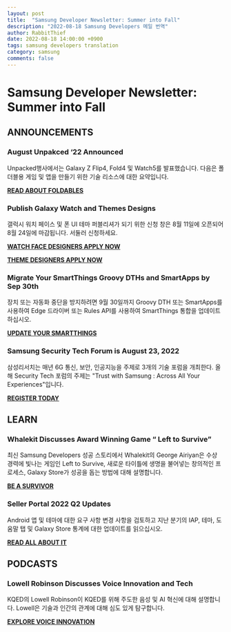 ```yaml
---
layout: post
title:  "Samsung Developer Newsletter: Summer into Fall"
description: "2022-08-18 Samsung Developers 메일 번역"
author: RabbitThief
date: 2022-08-18 14:00:00 +0900
tags: samsung developers translation 
category: samsung
comments: false
---	
```





# Samsung Developer Newsletter: Summer into Fall

## ANNOUNCEMENTS

### August Unpakced ‘22 Announced

Unpacked행사에서는 Galaxy Z Flip4, Fold4 및 Watch5를 발표했습니다. 다음은 폴더블용 게임 및 앱을 만들기 위한 기술 리소스에 대한 요약입니다.

**[READ ABOUT FOLDABLES](https://samsung.us11.list-manage.com/track/click?u=498f4566539b5e6a3e0505d7d&id=b7f53f2d4a&e=8cfedc40fb)**

### Publish Galaxy Watch and Themes Designs

갤럭시 워치 페이스 및 폰 UI 테마 퍼블리셔가 되기 위한 신청 창은 8월 11일에 오픈되어 8월 24일에 마감됩니다. 서둘러 신청하세요.

**[WATCH FACE DESIGNERS APPLY NOW](https://samsung.us11.list-manage.com/track/click?u=498f4566539b5e6a3e0505d7d&id=76ca06a5d7&e=8cfedc40fb)**

**[THEME DESIGNERS APPLY NOW](https://samsung.us11.list-manage.com/track/click?u=498f4566539b5e6a3e0505d7d&id=0bc110e4a0&e=8cfedc40fb)**

### Migrate Your SmartThings Groovy DTHs and SmartApps by Sep 30th

장치 또는 자동화 중단을 방지하려면 9월 30일까지 Groovy DTH 또는 SmartApps를 사용하여 Edge 드라이버 또는 Rules API를 사용하여 SmartThings 통합을 업데이트하십시오.

**[UPDATE YOUR SMARTTHINGS](https://samsung.us11.list-manage.com/track/click?u=498f4566539b5e6a3e0505d7d&id=6ebbb9cb14&e=8cfedc40fb)**

### Samsung Security Tech Forum is August 23, 2022

삼성리서치는 매년 6G 통신, 보안, 인공지능을 주제로 3개의 기술 포럼을 개최한다. 올해 Security Tech 포럼의 주제는 "Trust with Samsung : Across All Your Experiences"입니다.

**[REGISTER TODAY](https://samsung.us11.list-manage.com/track/click?u=498f4566539b5e6a3e0505d7d&id=552f49a3cd&e=8cfedc40fb)**

## LEARN

### Whalekit Discusses Award Winning Game “ Left to Survive”

최신 Samsung Developers 성공 스토리에서 Whalekit의 George Airiyan은 수상 경력에 빛나는 게임인 Left to Survive, 새로운 타이틀에 생명을 불어넣는 창의적인 프로세스, Galaxy Store가 성공을 돕는 방법에 대해 설명합니다.

**[BE A SURVIVOR](https://samsung.us11.list-manage.com/track/click?u=498f4566539b5e6a3e0505d7d&id=33a725f309&e=8cfedc40fb)**

### Seller Portal 2022 Q2 Updates

Android 앱 및 테마에 대한 요구 사항 변경 사항을 검토하고 지난 분기의 IAP, 테마, 도움말 탭 및 Galaxy Store 통계에 대한 업데이트를 읽으십시오.

**[READ ALL ABOUT IT](https://samsung.us11.list-manage.com/track/click?u=498f4566539b5e6a3e0505d7d&id=9c7a332b6d&e=8cfedc40fb)**

## PODCASTS

### Lowell Robinson Discusses Voice Innovation and Tech

KQED의 Lowell Robinson이 KQED를 위해 주도한 음성 및 AI 혁신에 대해 설명합니다. Lowell은 기술과 인간의 관계에 대해 심도 있게 탐구합니다.

**[EXPLORE VOICE INNOVATION](https://samsung.us11.list-manage.com/track/click?u=498f4566539b5e6a3e0505d7d&id=5594e14fe5&e=8cfedc40fb)**